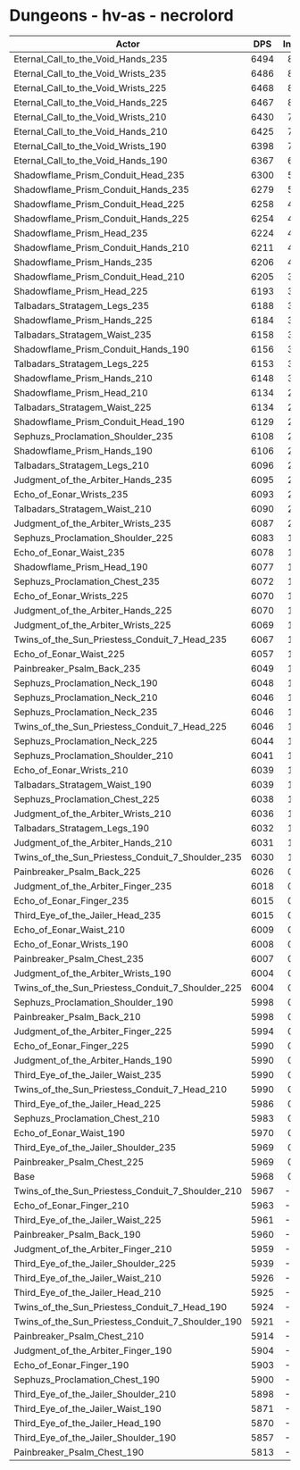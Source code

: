 # Dungeons - hv-as - necrolord
| Actor | DPS | Increase |
|---|:---:|:---:|
|Eternal_Call_to_the_Void_Hands_235|6494|8.82%|
|Eternal_Call_to_the_Void_Wrists_235|6486|8.69%|
|Eternal_Call_to_the_Void_Wrists_225|6468|8.39%|
|Eternal_Call_to_the_Void_Hands_225|6467|8.37%|
|Eternal_Call_to_the_Void_Wrists_210|6430|7.75%|
|Eternal_Call_to_the_Void_Hands_210|6425|7.67%|
|Eternal_Call_to_the_Void_Wrists_190|6398|7.21%|
|Eternal_Call_to_the_Void_Hands_190|6367|6.69%|
|Shadowflame_Prism_Conduit_Head_235|6300|5.57%|
|Shadowflame_Prism_Conduit_Hands_235|6279|5.22%|
|Shadowflame_Prism_Conduit_Head_225|6258|4.87%|
|Shadowflame_Prism_Conduit_Hands_225|6254|4.80%|
|Shadowflame_Prism_Head_235|6224|4.30%|
|Shadowflame_Prism_Conduit_Hands_210|6211|4.08%|
|Shadowflame_Prism_Hands_235|6206|4.00%|
|Shadowflame_Prism_Conduit_Head_210|6205|3.98%|
|Shadowflame_Prism_Head_225|6193|3.78%|
|Talbadars_Stratagem_Legs_235|6188|3.70%|
|Shadowflame_Prism_Hands_225|6184|3.63%|
|Talbadars_Stratagem_Waist_235|6158|3.19%|
|Shadowflame_Prism_Conduit_Hands_190|6156|3.16%|
|Talbadars_Stratagem_Legs_225|6153|3.11%|
|Shadowflame_Prism_Hands_210|6148|3.02%|
|Shadowflame_Prism_Head_210|6134|2.79%|
|Talbadars_Stratagem_Waist_225|6134|2.79%|
|Shadowflame_Prism_Conduit_Head_190|6129|2.71%|
|Sephuzs_Proclamation_Shoulder_235|6108|2.35%|
|Shadowflame_Prism_Hands_190|6106|2.32%|
|Talbadars_Stratagem_Legs_210|6096|2.15%|
|Judgment_of_the_Arbiter_Hands_235|6095|2.14%|
|Echo_of_Eonar_Wrists_235|6093|2.10%|
|Talbadars_Stratagem_Waist_210|6090|2.05%|
|Judgment_of_the_Arbiter_Wrists_235|6087|2.00%|
|Sephuzs_Proclamation_Shoulder_225|6083|1.94%|
|Echo_of_Eonar_Waist_235|6078|1.85%|
|Shadowflame_Prism_Head_190|6077|1.83%|
|Sephuzs_Proclamation_Chest_235|6072|1.75%|
|Echo_of_Eonar_Wrists_225|6070|1.72%|
|Judgment_of_the_Arbiter_Hands_225|6070|1.72%|
|Judgment_of_the_Arbiter_Wrists_225|6069|1.70%|
|Twins_of_the_Sun_Priestess_Conduit_7_Head_235|6067|1.67%|
|Echo_of_Eonar_Waist_225|6057|1.50%|
|Painbreaker_Psalm_Back_235|6049|1.37%|
|Sephuzs_Proclamation_Neck_190|6048|1.35%|
|Sephuzs_Proclamation_Neck_210|6046|1.32%|
|Sephuzs_Proclamation_Neck_235|6046|1.32%|
|Twins_of_the_Sun_Priestess_Conduit_7_Head_225|6046|1.32%|
|Sephuzs_Proclamation_Neck_225|6044|1.28%|
|Sephuzs_Proclamation_Shoulder_210|6041|1.23%|
|Echo_of_Eonar_Wrists_210|6039|1.20%|
|Talbadars_Stratagem_Waist_190|6039|1.20%|
|Sephuzs_Proclamation_Chest_225|6038|1.18%|
|Judgment_of_the_Arbiter_Wrists_210|6036|1.15%|
|Talbadars_Stratagem_Legs_190|6032|1.08%|
|Judgment_of_the_Arbiter_Hands_210|6031|1.06%|
|Twins_of_the_Sun_Priestess_Conduit_7_Shoulder_235|6030|1.05%|
|Painbreaker_Psalm_Back_225|6026|0.98%|
|Judgment_of_the_Arbiter_Finger_235|6018|0.85%|
|Echo_of_Eonar_Finger_235|6015|0.80%|
|Third_Eye_of_the_Jailer_Head_235|6015|0.80%|
|Echo_of_Eonar_Waist_210|6009|0.70%|
|Echo_of_Eonar_Wrists_190|6008|0.68%|
|Painbreaker_Psalm_Chest_235|6007|0.66%|
|Judgment_of_the_Arbiter_Wrists_190|6004|0.61%|
|Twins_of_the_Sun_Priestess_Conduit_7_Shoulder_225|6004|0.61%|
|Sephuzs_Proclamation_Shoulder_190|5998|0.51%|
|Painbreaker_Psalm_Back_210|5998|0.51%|
|Judgment_of_the_Arbiter_Finger_225|5994|0.44%|
|Echo_of_Eonar_Finger_225|5990|0.38%|
|Judgment_of_the_Arbiter_Hands_190|5990|0.38%|
|Third_Eye_of_the_Jailer_Waist_235|5990|0.38%|
|Twins_of_the_Sun_Priestess_Conduit_7_Head_210|5990|0.38%|
|Third_Eye_of_the_Jailer_Head_225|5986|0.31%|
|Sephuzs_Proclamation_Chest_210|5983|0.26%|
|Echo_of_Eonar_Waist_190|5970|0.04%|
|Third_Eye_of_the_Jailer_Shoulder_235|5969|0.03%|
|Painbreaker_Psalm_Chest_225|5969|0.03%|
|Base|5968|0.00%|
|Twins_of_the_Sun_Priestess_Conduit_7_Shoulder_210|5967|-0.01%|
|Echo_of_Eonar_Finger_210|5963|-0.08%|
|Third_Eye_of_the_Jailer_Waist_225|5961|-0.11%|
|Painbreaker_Psalm_Back_190|5960|-0.13%|
|Judgment_of_the_Arbiter_Finger_210|5959|-0.14%|
|Third_Eye_of_the_Jailer_Shoulder_225|5939|-0.48%|
|Third_Eye_of_the_Jailer_Waist_210|5926|-0.70%|
|Third_Eye_of_the_Jailer_Head_210|5925|-0.71%|
|Twins_of_the_Sun_Priestess_Conduit_7_Head_190|5924|-0.73%|
|Twins_of_the_Sun_Priestess_Conduit_7_Shoulder_190|5921|-0.78%|
|Painbreaker_Psalm_Chest_210|5914|-0.90%|
|Judgment_of_the_Arbiter_Finger_190|5904|-1.06%|
|Echo_of_Eonar_Finger_190|5903|-1.08%|
|Sephuzs_Proclamation_Chest_190|5900|-1.13%|
|Third_Eye_of_the_Jailer_Shoulder_210|5898|-1.16%|
|Third_Eye_of_the_Jailer_Waist_190|5871|-1.62%|
|Third_Eye_of_the_Jailer_Head_190|5870|-1.63%|
|Third_Eye_of_the_Jailer_Shoulder_190|5857|-1.85%|
|Painbreaker_Psalm_Chest_190|5813|-2.59%|
